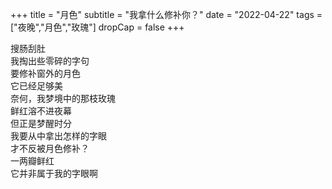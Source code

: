 +++
title = "月色"
subtitle = "我拿什么修补你？"
date = "2022-04-22"
tags = ["夜晚","月色","玫瑰"]
dropCap = false
+++

搜肠刮肚<br>
我掏出些零碎的字句<br>
要修补窗外的月色<br>
它已经足够美<br>
奈何，我梦境中的那枝玫瑰<br>
鲜红溶不进夜幕<br>
但正是梦醒时分<br>
我要从中拿出怎样的字眼<br>
才不反被月色修补？<br>
一两瓣鲜红<br>
它并非属于我的字眼啊<br>
